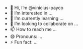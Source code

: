 - 👋 Hi, I’m @vinicius-payco
- 👀 I’m interested in ...
- 🌱 I’m currently learning ...
- 💞️ I’m looking to collaborate on ...
- 📫 How to reach me ...
- 😄 Pronouns: ...
- ⚡ Fun fact: ...

<!---
vinicius-payco/vinicius-payco is a ✨ special ✨ repository because its `README.md` (this file) appears on your GitHub profile.
You can click the Preview link to take a look at your changes.
--->
